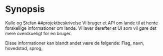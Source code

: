 # Synopsis
Kalle og Stefan
##projektbeskrivelse
Vi bruger et API om lande til at hente forskellige informationer om lande. Vi laver derefter et UI som vil gøre det mere overskueligt for en bruger. 

Disse informationer kan blandt andet være de følgende:
Flag, navn, hovedstad, sprog, 